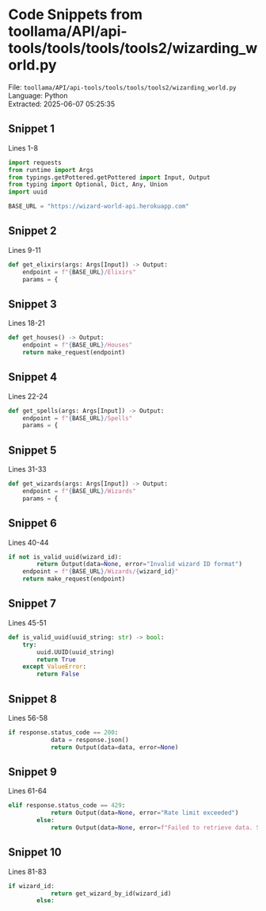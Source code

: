 # Code Snippets from toollama/API/api-tools/tools/tools/tools2/wizarding_world.py

File: `toollama/API/api-tools/tools/tools/tools2/wizarding_world.py`  
Language: Python  
Extracted: 2025-06-07 05:25:35  

## Snippet 1
Lines 1-8

```Python
import requests
from runtime import Args
from typings.getPottered.getPottered import Input, Output
from typing import Optional, Dict, Any, Union
import uuid

BASE_URL = "https://wizard-world-api.herokuapp.com"
```

## Snippet 2
Lines 9-11

```Python
def get_elixirs(args: Args[Input]) -> Output:
    endpoint = f"{BASE_URL}/Elixirs"
    params = {
```

## Snippet 3
Lines 18-21

```Python
def get_houses() -> Output:
    endpoint = f"{BASE_URL}/Houses"
    return make_request(endpoint)
```

## Snippet 4
Lines 22-24

```Python
def get_spells(args: Args[Input]) -> Output:
    endpoint = f"{BASE_URL}/Spells"
    params = {
```

## Snippet 5
Lines 31-33

```Python
def get_wizards(args: Args[Input]) -> Output:
    endpoint = f"{BASE_URL}/Wizards"
    params = {
```

## Snippet 6
Lines 40-44

```Python
if not is_valid_uuid(wizard_id):
        return Output(data=None, error="Invalid wizard ID format")
    endpoint = f"{BASE_URL}/Wizards/{wizard_id}"
    return make_request(endpoint)
```

## Snippet 7
Lines 45-51

```Python
def is_valid_uuid(uuid_string: str) -> bool:
    try:
        uuid.UUID(uuid_string)
        return True
    except ValueError:
        return False
```

## Snippet 8
Lines 56-58

```Python
if response.status_code == 200:
            data = response.json()
            return Output(data=data, error=None)
```

## Snippet 9
Lines 61-64

```Python
elif response.status_code == 429:
            return Output(data=None, error="Rate limit exceeded")
        else:
            return Output(data=None, error=f"Failed to retrieve data. Status code: {response.status_code}")
```

## Snippet 10
Lines 81-83

```Python
if wizard_id:
            return get_wizard_by_id(wizard_id)
        else:
```

